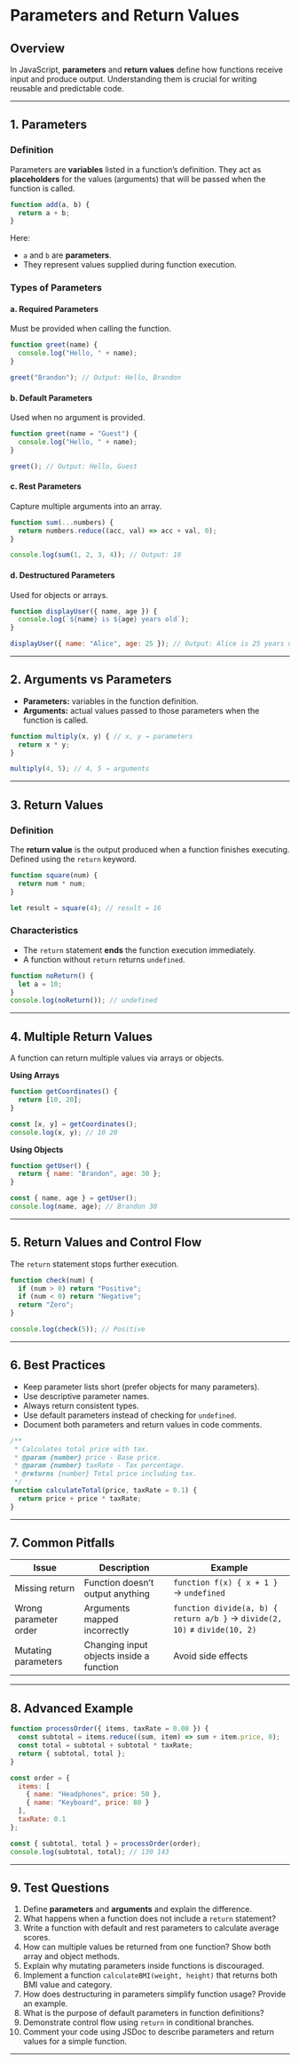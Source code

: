 
# Parameters and Return Values

## Overview
In JavaScript, **parameters** and **return values** define how functions receive input and produce output. Understanding them is crucial for writing reusable and predictable code.

---

## 1. Parameters

### Definition
Parameters are **variables** listed in a function’s definition. They act as **placeholders** for the values (arguments) that will be passed when the function is called.

```js
function add(a, b) {
  return a + b;
}
````

Here:

* `a` and `b` are **parameters**.
* They represent values supplied during function execution.

### Types of Parameters

#### a. Required Parameters

Must be provided when calling the function.

```js
function greet(name) {
  console.log("Hello, " + name);
}

greet("Brandon"); // Output: Hello, Brandon
```

#### b. Default Parameters

Used when no argument is provided.

```js
function greet(name = "Guest") {
  console.log("Hello, " + name);
}

greet(); // Output: Hello, Guest
```

#### c. Rest Parameters

Capture multiple arguments into an array.

```js
function sum(...numbers) {
  return numbers.reduce((acc, val) => acc + val, 0);
}

console.log(sum(1, 2, 3, 4)); // Output: 10
```

#### d. Destructured Parameters

Used for objects or arrays.

```js
function displayUser({ name, age }) {
  console.log(`${name} is ${age} years old`);
}

displayUser({ name: "Alice", age: 25 }); // Output: Alice is 25 years old
```

---

## 2. Arguments vs Parameters

* **Parameters:** variables in the function definition.
* **Arguments:** actual values passed to those parameters when the function is called.

```js
function multiply(x, y) { // x, y → parameters
  return x * y;
}

multiply(4, 5); // 4, 5 → arguments
```

---

## 3. Return Values

### Definition

The **return value** is the output produced when a function finishes executing. Defined using the `return` keyword.

```js
function square(num) {
  return num * num;
}

let result = square(4); // result = 16
```

### Characteristics

* The `return` statement **ends** the function execution immediately.
* A function without `return` returns `undefined`.

```js
function noReturn() {
  let a = 10;
}
console.log(noReturn()); // undefined
```

---

## 4. Multiple Return Values

A function can return multiple values via arrays or objects.

**Using Arrays**

```js
function getCoordinates() {
  return [10, 20];
}

const [x, y] = getCoordinates();
console.log(x, y); // 10 20
```

**Using Objects**

```js
function getUser() {
  return { name: "Brandon", age: 30 };
}

const { name, age } = getUser();
console.log(name, age); // Brandon 30
```

---

## 5. Return Values and Control Flow

The `return` statement stops further execution.

```js
function check(num) {
  if (num > 0) return "Positive";
  if (num < 0) return "Negative";
  return "Zero";
}

console.log(check(5)); // Positive
```

---

## 6. Best Practices

* Keep parameter lists short (prefer objects for many parameters).
* Use descriptive parameter names.
* Always return consistent types.
* Use default parameters instead of checking for `undefined`.
* Document both parameters and return values in code comments.

```js
/**
 * Calculates total price with tax.
 * @param {number} price - Base price.
 * @param {number} taxRate - Tax percentage.
 * @returns {number} Total price including tax.
 */
function calculateTotal(price, taxRate = 0.1) {
  return price + price * taxRate;
}
```

---

## 7. Common Pitfalls

| Issue                 | Description                              | Example                                                                    |
| --------------------- | ---------------------------------------- | -------------------------------------------------------------------------- |
| Missing return        | Function doesn’t output anything         | `function f(x) { x + 1 }` → `undefined`                                    |
| Wrong parameter order | Arguments mapped incorrectly             | `function divide(a, b) { return a/b }` → `divide(2, 10)` ≠ `divide(10, 2)` |
| Mutating parameters   | Changing input objects inside a function | Avoid side effects                                                         |

---

## 8. Advanced Example

```js
function processOrder({ items, taxRate = 0.08 }) {
  const subtotal = items.reduce((sum, item) => sum + item.price, 0);
  const total = subtotal + subtotal * taxRate;
  return { subtotal, total };
}

const order = {
  items: [
    { name: "Headphones", price: 50 },
    { name: "Keyboard", price: 80 }
  ],
  taxRate: 0.1
};

const { subtotal, total } = processOrder(order);
console.log(subtotal, total); // 130 143
```

---

## 9. Test Questions

1. Define **parameters** and **arguments** and explain the difference.
2. What happens when a function does not include a `return` statement?
3. Write a function with default and rest parameters to calculate average scores.
4. How can multiple values be returned from one function? Show both array and object methods.
5. Explain why mutating parameters inside functions is discouraged.
6. Implement a function `calculateBMI(weight, height)` that returns both BMI value and category.
7. How does destructuring in parameters simplify function usage? Provide an example.
8. What is the purpose of default parameters in function definitions?
9. Demonstrate control flow using `return` in conditional branches.
10. Comment your code using JSDoc to describe parameters and return values for a simple function.

---

```
```
